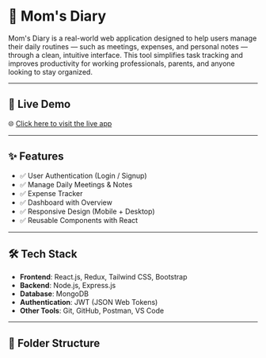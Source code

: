 # 📔 Mom's Diary

Mom's Diary is a real-world web application designed to help users manage their daily routines — such as meetings, expenses, and personal notes — through a clean, intuitive interface. This tool simplifies task tracking and improves productivity for working professionals, parents, and anyone looking to stay organized.

---

## 🚀 Live Demo

🌐 [Click here to visit the live app](https://momdiary.netlify.app/)

---

## ✨ Features

- ✅ User Authentication (Login / Signup)
- ✅ Manage Daily Meetings & Notes
- ✅ Expense Tracker
- ✅ Dashboard with Overview
- ✅ Responsive Design (Mobile + Desktop)
- ✅ Reusable Components with React

---

## 🛠️ Tech Stack

- **Frontend**: React.js, Redux, Tailwind CSS, Bootstrap
- **Backend**: Node.js, Express.js
- **Database**: MongoDB
- **Authentication**: JWT (JSON Web Tokens)
- **Other Tools**: Git, GitHub, Postman, VS Code

---

## 📂 Folder Structure


